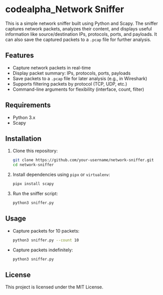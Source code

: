 # codealpha_Network Sniffer

This is a simple network sniffer built using Python and Scapy. The sniffer captures network packets, analyzes their content, and displays useful information like source/destination IPs, protocols, ports, and payloads. It can also save the captured packets to a `.pcap` file for further analysis.

## Features
- Capture network packets in real-time
- Display packet summary: IPs, protocols, ports, payloads
- Save packets to a `.pcap` file for later analysis (e.g., in Wireshark)
- Supports filtering packets by protocol (TCP, UDP, etc.)
- Command-line arguments for flexibility (interface, count, filter)

## Requirements
- Python 3.x
- Scapy

## Installation

1. Clone this repository:

   ```bash
   git clone https://github.com/your-username/network-sniffer.git
   cd network-sniffer
   ```

2. Install dependencies using `pipx` or `virtualenv`:
   
   ```bash
   pipx install scapy
   ```

3. Run the sniffer script:

   ```bash
   python3 sniffer.py
   ```

## Usage

- Capture packets for 10 packets:

  ```bash
  python3 sniffer.py --count 10
  ```

- Capture packets indefinitely:

  ```bash
  python3 sniffer.py
  ```

## License

This project is licensed under the MIT License.
